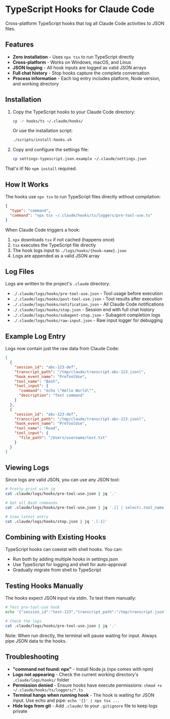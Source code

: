 # TypeScript Hooks for Claude Code

Cross-platform TypeScript hooks that log all Claude Code activities to JSON files.

## Features

- **Zero installation** - Uses `npx tsx` to run TypeScript directly
- **Cross-platform** - Works on Windows, macOS, and Linux
- **JSON logging** - All hook inputs are logged as valid JSON arrays
- **Full chat history** - Stop hooks capture the complete conversation
- **Process information** - Each log entry includes platform, Node version, and working directory

## Installation

1. Copy the TypeScript hooks to your Claude Code directory:
   ```bash
   cp -r hooks/ts ~/.claude/hooks/
   ```
   
   Or use the installation script:
   ```bash
   ./scripts/install-hooks.sh
   ```

2. Copy and configure the settings file:
   ```bash
   cp settings-typescript.json.example ~/.claude/settings.json
   ```

That's it! No `npm install` required.

## How It Works

The hooks use `npx tsx` to run TypeScript files directly without compilation:

```json
{
  "type": "command",
  "command": "npx tsx ~/.claude/hooks/ts/loggers/pre-tool-use.ts"
}
```

When Claude Code triggers a hook:
1. `npx` downloads `tsx` if not cached (happens once)
2. `tsx` executes the TypeScript file directly
3. The hook logs input to `./logs/hooks/{hook-name}.json`
4. Logs are appended as a valid JSON array

## Log Files

Logs are written to the project's `.claude` directory:

- `./.claude/logs/hooks/pre-tool-use.json` - Tool usage before execution
- `./.claude/logs/hooks/post-tool-use.json` - Tool results after execution  
- `./.claude/logs/hooks/notification.json` - All Claude Code notifications
- `./.claude/logs/hooks/stop.json` - Session end with full chat history
- `./.claude/logs/hooks/subagent-stop.json` - Subagent completion logs
- `./.claude/logs/hooks/raw-input.json` - Raw input logger for debugging

## Example Log Entry

Logs now contain just the raw data from Claude Code:

```json
[
  {
    "session_id": "abc-123-def",
    "transcript_path": "/tmp/claude/transcript-abc-123.jsonl",
    "hook_event_name": "PreToolUse",
    "tool_name": "Bash",
    "tool_input": {
      "command": "echo \"Hello World\"",
      "description": "Test command"
    }
  },
  {
    "session_id": "abc-123-def",
    "transcript_path": "/tmp/claude/transcript-abc-123.jsonl",
    "hook_event_name": "PreToolUse",
    "tool_name": "Read",
    "tool_input": {
      "file_path": "/Users/username/test.txt"
    }
  }
]
```

## Viewing Logs

Since logs are valid JSON, you can use any JSON tool:

```bash
# Pretty print with jq
cat .claude/logs/hooks/pre-tool-use.json | jq '.'

# Get all Bash commands
cat .claude/logs/hooks/pre-tool-use.json | jq '.[] | select(.tool_name == "Bash") | .tool_input.command'

# View latest entry
cat .claude/logs/hooks/stop.json | jq '.[-1]'
```

## Combining with Existing Hooks

TypeScript hooks can coexist with shell hooks. You can:
- Run both by adding multiple hooks in settings.json
- Use TypeScript for logging and shell for auto-approval
- Gradually migrate from shell to TypeScript

## Testing Hooks Manually

The hooks expect JSON input via stdin. To test them manually:

```bash
# Test pre-tool-use hook
echo '{"session_id":"test-123","transcript_path":"/tmp/transcript.jsonl","hook_event_name":"PreToolUse","tool_name":"Bash","tool_input":{"command":"ls"}}' | npx tsx ~/.claude/hooks/ts/loggers/pre-tool-use.ts

# Check the logs
cat .claude/logs/hooks/pre-tool-use.json | jq '.'
```

Note: When run directly, the terminal will pause waiting for input. Always pipe JSON data to the hooks.

## Troubleshooting

- **"command not found: npx"** - Install Node.js (npx comes with npm)
- **Logs not appearing** - Check the current working directory's `.claude/logs/hooks/` folder
- **Permission denied** - Ensure hooks have execute permissions: `chmod +x ~/.claude/hooks/ts/loggers/*.ts`
- **Terminal hangs when running hook** - The hook is waiting for JSON input. Use echo and pipe: `echo '{}' | npx tsx ...`
- **Hide logs from git** - Add `.claude/` to your `.gitignore` file to keep logs private